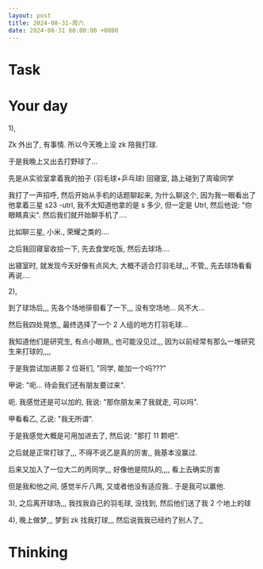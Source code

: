 ```yaml
---
layout: post
title: 2024-08-31-周六
date: 2024-08-31 00:00:00 +0800
---
```







# Task


# Your day

1), 

Zk 外出了, 有事情. 所以今天晚上没 zk 陪我打球.

于是我晚上又出去打野球了...

先是从实验室拿着我的拍子 (羽毛球+乒乓球) 回寝室, 路上碰到了周瑜同学

我打了一声招呼, 然后开始从手机的话题聊起来, 为什么聊这个, 因为我一眼看出了他拿着三星 s23 -utrl, 我不太知道他拿的是 s 多少, 但一定是 Utrl, 然后他说: "你眼睛真尖". 然后我们就开始聊手机了....

比如聊三星, 小米., 荣耀之类的....

之后我回寝室收拾一下, 先去食堂吃饭, 然后去球场....

出寝室时, 就发现今天好像有点风大, 大概不适合打羽毛球,,, 不管,, 先去球场看看再说....

2), 

到了球场后,,, 先各个场地徘徊看了一下,,, 没有空场地... 风不大...

然后我四处晃悠,, 最终选择了一个 2 人组的地方打羽毛球...

我知道他们是研究生, 有点小眼熟,, 也可能没见过,,, 因为以前经常有那么一堆研究生来打球的,,,,

于是我尝试加进那 2 位哥们, "同学, 能加一个吗???"

甲说: "呃... 待会我们还有朋友要过来".

呃. 我感觉还是可以加的, 我说: "那你朋友来了我就走, 可以吗".

甲看看乙, 乙说: "我无所谓". 

于是我感觉大概是可用加进去了, 然后说: "那打 11 颗吧".

之后就是正常打球了,,, 不得不说乙是真的厉害,, 我基本没赢过.

后来又加入了一位大二的丙同学,,, 好像他是院队的,,,, 看上去确实厉害

但是我和他之间, 感觉半斤八两, 又或者他没有适应我.. 于是我可以赢他.

3), 之后离开球场,,, 我找我自己的羽毛球, 没找到, 然后他们送了我 2 个地上的球

4), 晚上做梦,,, 梦到 zk 找我打球,,, 然后说我我已经约了别人了,,



# Thinking



